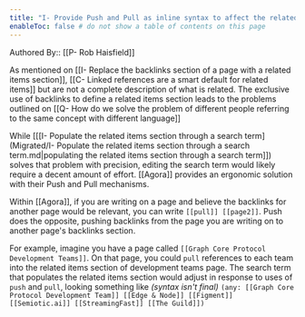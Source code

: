 ```yaml
---
title: "I- Provide Push and Pull as inline syntax to affect the related items section for a page"
enableToc: false # do not show a table of contents on this page
---
```


Authored By:: [[P- Rob Haisfield]]


As mentioned on [[I- Replace the backlinks section of a page with a related items section]], [[C- Linked references are a smart default for related items]] but are not a complete description of what is related. The exclusive use of backlinks to define a related items section leads to the problems outlined on [[Q- How do we solve the problem of different people referring to the same concept with different language]]

While [[[I- Populate the related items section through a search term](Migrated/I- Populate the related items section through a search term.md|populating the related items section through a search term]]) solves that problem with precision, editing the search term would likely require a decent amount of effort. [[Agora]] provides an ergonomic solution with their Push and Pull mechanisms.

Within [[Agora]], if you are writing on a page and believe the backlinks for another page would be relevant, you can write `[[pull]] [[page2]]`. Push does the opposite, pushing backlinks from the page you are writing on to another page's backlinks section.

For example, imagine you have a page called `[[Graph Core Protocol Development Teams]]`. On that page, you could `pull` references to each team into the related items section of development teams page. The search term that populates the related items section would adjust in response to uses of `push` and `pull`, looking something like *(syntax isn't final)* `(any: [[Graph Core Protocol Development Team]] [[Edge & Node]] [[Figment]] [[Semiotic.ai]] [[StreamingFast]] [[The Guild]])`
